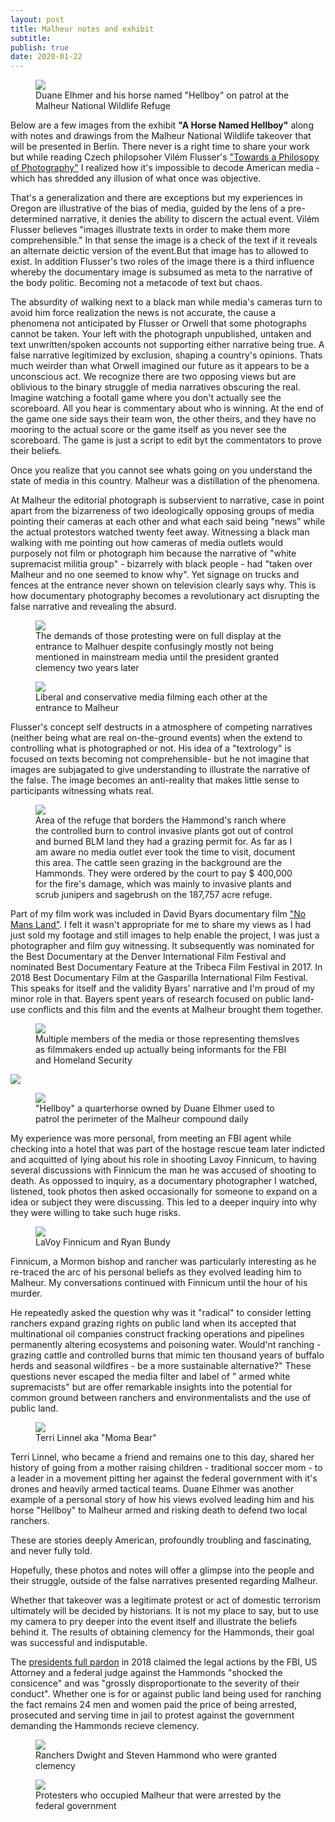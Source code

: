 ```yaml
---
layout: post
title: Malheur notes and exhibit
subtitle: 
publish: true
date: 2020-01-22  
---
```


<figure>
<img src="https://jonkalev.s3-us-west-2.amazonaws.com/DSCF3957-Malheur-Hellboy-dip.jpg">
<figcaption> Duane Elhmer and his horse named "Hellboy" on patrol at the Malheur National Wildlife Refuge</figcaption>
</figure>

Below are a few images from the exhibit <strong>"A Horse Named Hellboy"</strong> along with notes and drawings from the Malheur National Wildlife takeover that will be presented in Berlin.
There never is a right time to share your work but while reading Czech philopsoher Vilém Flusser's <a href="https://www.press.uchicago.edu/ucp/books/book/distributed/T/bo3535843.html">"Towards a Philosopy of Photography"</a> I realized how it's impossible to decode American media - which has shredded any illusion of what once was objective.

 That's a generalization and there are exceptions but my experiences in Oregon are illustrative of the bias of media, guided by the lens of a pre-determined narrative, it denies the ability to discern the actual event.
 Vilém Flusser believes "images illustrate texts in order to make them more comprehensible."
 In that sense the image is a check of the text if it reveals an alternate deictic version of the event.But that image has to allowed to exist.
 In addition Flusser's two roles of the image there is a third influence whereby the documentary image is subsumed as meta to the narrative of the body politic. Becoming not a metacode of text but chaos.
 
 The absurdity of walking next to a black man while media's cameras turn to avoid him force realization the news is not accurate, the cause a phenomena not anticipated by Flusser or Orwell that some photographs cannot be taken. Your left with the photograph unpublished, untaken and text unwritten/spoken accounts not supporting either narrative being true. A false narrative legitimized by exclusion, shaping a country's opinions. Thats much weirder than what Orwell imagined our future as it appears to be a unconscious act. We recognize there are two opposing views but are oblivious to the binary struggle of media narratives obscuring the real. Imagine watching a footall game where you don't actually see the scoreboard. All you hear is commentary about who is winning. At the end of the game one side says their team won, the other theirs, and they have no mooring to the actual score or the game itself as you never see the scoreboard. The game is just a script to edit byt the commentators to prove their beliefs. 
 
Once you realize that you cannot see whats going on you understand the state of media in this country. Malheur was a distillation of the phenomena.

 
 At Malheur the editorial photograph is subservient to narrative, case in point apart from the bizarreness of two ideologically opposing groups of media pointing their cameras at each other and what each said being "news" while the actual  protestors watched twenty feet away. Witnessing a black man walking with me pointing out how cameras of media outlets would purposely not film or photograph him because the narrative of "white supremacist militia group" - bizarrely with black people - had "taken over Malheur and no one seemed to know why". Yet signage on trucks and fences at the entrance never shown on television clearly says why.
 This is how documentary photography becomes a revolutionary act disrupting the false narrative and revealing the absurd.

   <figure>
<img src="https://jonkalev.s3-us-west-2.amazonaws.com/DSCF3923-Malheur_02.jpg">
 <figcaption>The demands of those protesting were on full display at the entrance to Malhuer despite confusingly mostly not being mentioned in mainstream media until the president granted clemency two years later </figcaption>
 
</figure>

<figure>
 <img src="https://jonkalev.s3-us-west-2.amazonaws.com/malheur_13.jpg">
 <figcaption>Liberal and conservative media filming each other at the entrance to Malheur 
</figcaption>
</figure>

 Flusser's concept self destructs in a atmosphere of competing narratives (neither being what are real on-the-ground events) when the extend to controlling what is photographed or not. His idea of a "textrology" is focused on texts becoming not comprehensible- but he not imagine that images are subjagated to give understanding to illustrate the narrative of the false. 
 The image becomes an anti-reality that makes little sense to participants witnessing whats real. 
 
 <figure>
<img src="https://jonkalev.s3-us-west-2.amazonaws.com/DSCF4057-Malheur_HammondCows.jpg">
 <figcaption> Area of the refuge that borders the Hammond's ranch where the controlled burn to control invasive plants got out of control and burned BLM land they had a grazing permit for. As far as I am aware no media outlet ever took the time to visit, document this area. The cattle seen grazing in the background are the Hammonds. They were ordered by the court to pay $ 400,000 for the fire's damage, which was mainly to invasive plants and scrub junipers and sagebrush on the 187,757 acre refuge.  </figcaption>
</figure>
     
 <p>
Part of my film work was included in David Byars documentary film <a href="https://www.amazon.com/No-Mans-Land-Steve-Grasty/dp/B075RS7ZCY">"No Mans Land"</a>. I felt it wasn't appropriate for me to share my views as I had just sold my footage and still images to help enable the project, I was just a photographer and film guy witnessing.
 It subsequently was nominated for the Best Documentary at the Denver International Film Festival and nominated Best Documentary Feature at the Tribeca Film Festival in 2017. In 2018 Best Documentary Film at the Gasparilla International Film Festival.
 This speaks for itself and the validity Byars' narrative and I'm proud of my minor role in that.
 Bayers spent years of research focused on public land-use conflicts and this film and the events at Malheur brought them together.

<p>
<figure>
<img src="https://jonkalev.s3-us-west-2.amazonaws.com/20200113_malheur-01.jpg">
<figcaption>Multiple members of the media or those representing themslves as filmmakers ended up actually being informants for the FBI and Homeland Security</figcaption>
</figure>
 
 <img src="https://jonkalev.s3-us-west-2.amazonaws.com/malheur_12.jpg">
 
<figure>
<img src="https://jonkalev.s3-us-west-2.amazonaws.com/DSCF3982-Malhuer-Hellboy-dip2.jpg">
<figcaption> "Hellboy" a quarterhorse owned by Duane Elhmer used to patrol the perimeter of the Malheur compound daily</figcaption>
</figure>

<p>

My experience was more personal, from meeting an FBI agent while checking into a hotel that was part of the hostage rescue team later indicted and acquitted of lying about his role in shooting Lavoy Finnicum, to having several discussions with Finnicum the man he was accused of shooting to death. As oppossed to inquiry, as a documentary photographer I watched, listened, took photos then asked occasionally for someone to expand on a idea or subject they were discussing. This led to a deeper inquiry into why they were willing to take such huge risks.
<p>
 <figure>
<img src="https://jonkalev.s3-us-west-2.amazonaws.com/Malheur_Lavoy3.jpg">
 <figcaption>LaVoy Finnicum and Ryan Bundy</figcaption>
</figure> 
 <p>
Finnicum, a Mormon bishop and rancher was particularly interesting as he re-traced the arc of his personal beliefs as they evolved leading him to Malheur. My conversations continued with Finnicum until the hour of his murder. 
  
He repeatedly asked the question why was it "radical" to consider letting ranchers expand grazing rights on public land when its accepted that multinational oil companies construct fracking operations and pipelines permanently altering ecosystems and poisoning water. Would'nt ranching - grazing cattle and controlled burns that mimic ten thousand years of buffalo herds and seasonal wildfires - be a more sustainable alternative?" These questions never escaped the media filter and label of " armed white supremacists" but are offer remarkable insights into the potential for common ground between ranchers and environmentalists and the use of public land.
  <p>
<figure>
<img src="https://jonkalev.s3-us-west-2.amazonaws.com/Malheur_Terri.jpg">
<figcaption>Terri Linnel aka "Moma Bear"</figcaption>
</figure>
   <p>
Terri Linnel, who became a friend and remains one to this day, shared her history of going from a mother raising children - traditional soccer mom - to a leader in a movement pitting her against the federal government with it's drones and heavily armed tactical teams.
Duane Elhmer was another example of a personal story of how his views evolved leading him and his horse "Hellboy" to Malheur armed and risking death to defend two local ranchers. 

These are stories deeply American, profoundly troubling and fascinating, and never fully told. 

Hopefully, these photos and notes will offer a glimpse into the people and their struggle, outside of the false narratives presented regarding Malheur. 
<p>Whether that takeover was a legitimate protest or act of domestic terrorism ultimately will be decided by historians. It is not my place to say, but to use my camera to pry deeper into the event itself and illustrate the beliefs behind it. The results of obtaining clemency for the Hammonds, their goal was successful and indisputable. 
 <p>
 The <a href="https://www.whitehouse.gov/briefings-statements/statement-press-secretary-regarding-executive-clemency-dwight-steven-hammond/">  presidents full pardon</a> in 2018 claimed the legal actions by the FBI, US Attorney and a federal judge against the Hammonds "shocked the consicence" and was "grossly disproportionate to the severity of their conduct". 
 Whether one is for or against public land being used for ranching the fact remains 24 men and women paid the price of being arrested, prosecuted and serving time in jail to protest against the government demanding the Hammonds recieve clemency.
 




<figure>
<img src="https://jonkalev.s3-us-west-2.amazonaws.com/Malheur_Hammonds.jpg">
<figcaption>Ranchers Dwight and Steven Hammond who were granted clemency</figcaption>
</figure>
<figure>
<img src="https://jonkalev.s3-us-west-2.amazonaws.com/malheur_15.jpg">
<figcaption>Protesters who occupied Malheur that were arrested by the federal government</figcaption>
</figure>




